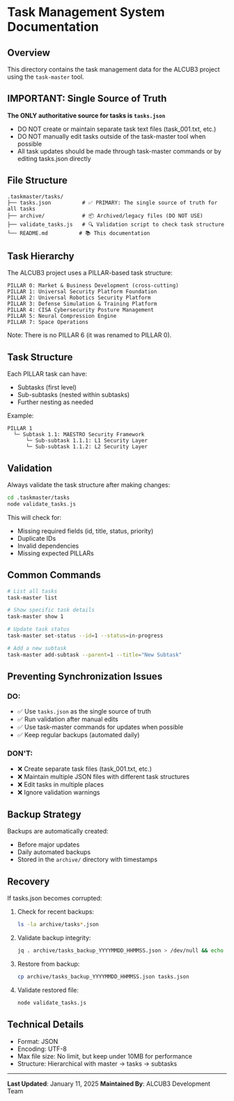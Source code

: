# Task Management System Documentation

## Overview

This directory contains the task management data for the ALCUB3 project using the `task-master` tool.

## IMPORTANT: Single Source of Truth

**The ONLY authoritative source for tasks is `tasks.json`**

- DO NOT create or maintain separate task text files (task_001.txt, etc.)
- DO NOT manually edit tasks outside of the task-master tool when possible
- All task updates should be made through task-master commands or by editing tasks.json directly

## File Structure

```
.taskmaster/tasks/
├── tasks.json          # ✅ PRIMARY: The single source of truth for all tasks
├── archive/            # 📦 Archived/legacy files (DO NOT USE)
├── validate_tasks.js   # 🔍 Validation script to check task structure
└── README.md          # 📚 This documentation
```

## Task Hierarchy

The ALCUB3 project uses a PILLAR-based task structure:

```
PILLAR 0: Market & Business Development (cross-cutting)
PILLAR 1: Universal Security Platform Foundation
PILLAR 2: Universal Robotics Security Platform
PILLAR 3: Defense Simulation & Training Platform
PILLAR 4: CISA Cybersecurity Posture Management
PILLAR 5: Neural Compression Engine
PILLAR 7: Space Operations
```

Note: There is no PILLAR 6 (it was renamed to PILLAR 0).

## Task Structure

Each PILLAR task can have:
- Subtasks (first level)
- Sub-subtasks (nested within subtasks)
- Further nesting as needed

Example:
```
PILLAR 1
  └─ Subtask 1.1: MAESTRO Security Framework
      └─ Sub-subtask 1.1.1: L1 Security Layer
      └─ Sub-subtask 1.1.2: L2 Security Layer
```

## Validation

Always validate the task structure after making changes:

```bash
cd .taskmaster/tasks
node validate_tasks.js
```

This will check for:
- Missing required fields (id, title, status, priority)
- Duplicate IDs
- Invalid dependencies
- Missing expected PILLARs

## Common Commands

```bash
# List all tasks
task-master list

# Show specific task details
task-master show 1

# Update task status
task-master set-status --id=1 --status=in-progress

# Add a new subtask
task-master add-subtask --parent=1 --title="New Subtask"
```

## Preventing Synchronization Issues

### DO:
- ✅ Use `tasks.json` as the single source of truth
- ✅ Run validation after manual edits
- ✅ Use task-master commands for updates when possible
- ✅ Keep regular backups (automated daily)

### DON'T:
- ❌ Create separate task files (task_001.txt, etc.)
- ❌ Maintain multiple JSON files with different task structures
- ❌ Edit tasks in multiple places
- ❌ Ignore validation warnings

## Backup Strategy

Backups are automatically created:
- Before major updates
- Daily automated backups
- Stored in the `archive/` directory with timestamps

## Recovery

If tasks.json becomes corrupted:

1. Check for recent backups:
   ```bash
   ls -la archive/tasks*.json
   ```

2. Validate backup integrity:
   ```bash
   jq . archive/tasks_backup_YYYYMMDD_HHMMSS.json > /dev/null && echo "Valid"
   ```

3. Restore from backup:
   ```bash
   cp archive/tasks_backup_YYYYMMDD_HHMMSS.json tasks.json
   ```

4. Validate restored file:
   ```bash
   node validate_tasks.js
   ```

## Technical Details

- Format: JSON
- Encoding: UTF-8
- Max file size: No limit, but keep under 10MB for performance
- Structure: Hierarchical with master -> tasks -> subtasks

---

**Last Updated**: January 11, 2025
**Maintained By**: ALCUB3 Development Team